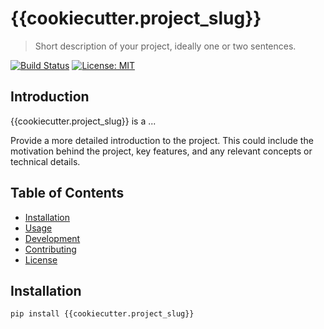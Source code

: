 # {{cookiecutter.project_slug}}

> Short description of your project, ideally one or two sentences.

[![Build Status](https://travis-ci.com/yourusername/{{cookiecutter.project_slug}}.svg?branch=master)](https://travis-ci.com/yourusername/{{cookiecutter.project_slug}})
[![License: MIT](https://img.shields.io/badge/License-MIT-yellow.svg)](https://opensource.org/licenses/MIT)

## Introduction

{{cookiecutter.project_slug}} is a ...

Provide a more detailed introduction to the project. This could include the motivation behind the project, key features, and any relevant concepts or technical details.

## Table of Contents

- [Installation](#installation)
- [Usage](#usage)
- [Development](#development)
- [Contributing](#contributing)
- [License](#license)

## Installation

```bash
pip install {{cookiecutter.project_slug}}
